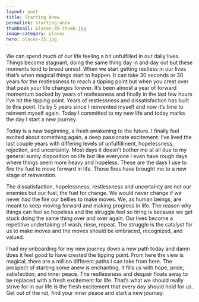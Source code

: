 ```yaml
---
layout: post
title: Starting Anew
permalink: starting-anew
thumbnail: places-35-thumb.jpg
image-category: places
hero: places-35.jpg
---
```




We can spend much of our life feeling a bit unfulfilled in our daily lives. Things become stagnant, doing the same thing day in and day out but these moments tend to breed unrest. When we start getting restless in our lives that’s when magical things start to happen. It can take 30 seconds or 30 years for the restlessness to reach a tipping point but when you crest over that peak your life changes forever. It’s been almost a year of forward momentum backed by years of restlessness and finally in the last few hours I’ve hit the tipping point. Years of restlessness and dissatisfaction has built to this point. It’s by 5 years since I reinvented myself and now it’s time to reinvent myself again. Today I committed to my new life and today marks the day I start a new journey.

Today is a new beginning, a fresh awakening to the future. I finally feel excited about something again, a deep passionate excitement. I’ve lived the last couple years with differing levels of unfulfillment, hopelessness, rejection, and uncertainty. Most days it doesn’t bother me at all due to my general sunny disposition on life but like everyone I even have rough days where things seem more heavy and hopeless. These are the days I use to fire the fuel to move forward in life. Those fires have brought me to a new stage of reinvention.

The dissatisfaction, hopelessness, restlessness and uncertainty are not our enemies but our fuel, the fuel for change. We would never change if we never had the fire our bellies to make moves. We, as human beings, are meant to keep moving forward and making progress in life. The reason why things can feel so hopeless and the struggle feel so tiring is because we get stuck doing the same thing over and over again. Our lives become a repetitive undertaking of wash, rinse, repeat. The struggle is the catalyst for us to make moves and the moves should be embraced, recognized, and valued.

I had my onboarding for my new journey down a new path today and damn does it feel good to have crested the tipping point. From here the view is magical, there are a million different paths I can take from here. The prospect of starting some anew is enchanting, it fills us with hope, pride, satisfaction, and inner peace. The restlessness and despair floats away to be replaced with a fresh excitement for life. That’s what we should really strive for in our life is the fresh excitement that every day should hold for us. Get out of the rut, find your inner peace and start a new journey.
